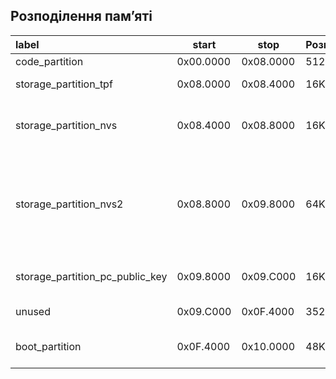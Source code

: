 ## Розподілення памʼяті


| label                            |   start   |  stop     |   Розмір | Призначення.     |
|:---------------------------------|-----------|-----------|-------|------------------|
| code_partition                   | 0x00.0000 | 0x08.0000 | 512KB | Код програми |
| storage_partition_tpf            | 0x08.0000 | 0x08.4000 |  16KB | Збереження налаштувань |
| storage_partition_nvs            | 0x08.4000 | 0x08.8000 |  16KB | Збереження стану системи (дінамічні дані) |
| storage_partition_nvs2           | 0x08.8000 | 0x09.8000 |  64KB | Збереження налаштувань системи шо рідко змінюється. Список користувачів, тощо. |
| storage_partition_pc_public_key  | 0x09.8000 | 0x09.C000 |  16KB | Збереження ключів шифрування |
| unused                           | 0x09.C000 | 0x0F.4000 | 352КB | Нерозподілена область |
| boot_partition                   | 0x0F.4000 | 0x10.0000 |  48KB | Завантажувач. Поки він в APROM. |

